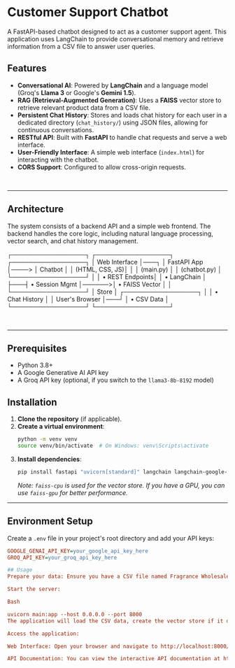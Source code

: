 # Customer Support Chatbot

A FastAPI-based chatbot designed to act as a customer support agent. This application uses LangChain to provide conversational memory and retrieve information from a CSV file to answer user queries.

## Features

- **Conversational AI**: Powered by **LangChain** and a language model (Groq's **Llama 3** or Google's **Gemini 1.5**).
- **RAG (Retrieval-Augmented Generation)**: Uses a **FAISS** vector store to retrieve relevant product data from a CSV file.
- **Persistent Chat History**: Stores and loads chat history for each user in a dedicated directory (`chat_history/`) using JSON files, allowing for continuous conversations.
- **RESTful API**: Built with **FastAPI** to handle chat requests and serve a web interface.
- **User-Friendly Interface**: A simple web interface (`index.html`) for interacting with the chatbot.
- **CORS Support**: Configured to allow cross-origin requests.

<br>

***

## Architecture

The system consists of a backend API and a simple web frontend. The backend handles the core logic, including natural language processing, vector search, and chat history management.

┌─────────────────┐       ┌─────────────────┐       ┌─────────────────┐
│  Web Interface  │───┐   │   FastAPI App   │────>  │    Chatbot      │
│  (HTML, CSS, JS)│   │   │ (main.py)       │       │    (chatbot.py) │
└─────────────────┘   │   │ • REST Endpoints│       │ • LangChain     │
                      ├───┤ • Session Mgmt  │──────>│ • FAISS Vector  │
                      │   └─────────────────┘       │    Store        │
┌─────────────────┐   │                             │ • Chat History  │
│  User's Browser │───┘                             │ • CSV Data      │
└─────────────────┘                                 └─────────────────┘

<br>

***

## Prerequisites

- Python 3.8+
- A Google Generative AI API key
- A Groq API key (optional, if you switch to the `llama3-8b-8192` model)

## Installation

1.  **Clone the repository** (if applicable).
2.  **Create a virtual environment**:
    ```bash
    python -m venv venv
    source venv/bin/activate  # On Windows: venv\Scripts\activate
    ```
3.  **Install dependencies**:
    ```bash
    pip install fastapi "uvicorn[standard]" langchain langchain-google-genai langchain-groq python-dotenv faiss-cpu
    ```
    *Note: `faiss-cpu` is used for the vector store. If you have a GPU, you can use `faiss-gpu` for better performance.*

***

## Environment Setup

Create a `.env` file in your project's root directory and add your API keys:

```ini
GOOGLE_GENAI_API_KEY=your_google_api_key_here
GROQ_API_KEY=your_groq_api_key_here

## Usage
Prepare your data: Ensure you have a CSV file named Fragrance Wholesale Sheet .csv in the specified directory D:\ChatBot. The chatbot.py script will automatically create a FAISS vector store from this file.

Start the server:

Bash

uvicorn main:app --host 0.0.0.0 --port 8000
The application will load the CSV data, create the vector store if it doesn't exist, and start the server.

Access the application:

Web Interface: Open your browser and navigate to http://localhost:8000/chat_interface to use the chatbot.

API Documentation: You can view the interactive API documentation at http://localhost:8000/docs.
